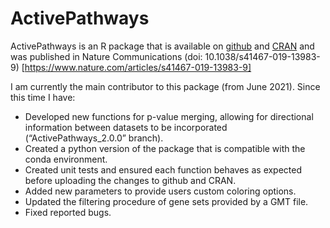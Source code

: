 # ActivePathways
ActivePathways is an R package that is available on [github](https://github.com/reimandlab/ActivePathways) and [CRAN](https://cran.r-project.org/web/packages/ActivePathways/index.html) and was published in Nature Communications (doi: 10.1038/s41467-019-13983-9) [https://www.nature.com/articles/s41467-019-13983-9]

 
I am currently the main contributor to this package (from June 2021). Since this time I have:
- Developed new functions for p-value merging, allowing for directional information between datasets to be incorporated (“ActivePathways_2.0.0” branch).
- Created a python version of the package that is compatible with the conda environment.
- Created unit tests and ensured each function behaves as expected before uploading the changes to github and CRAN.
- Added new parameters to provide users custom coloring options.
- Updated the filtering procedure of gene sets provided by a GMT file.
- Fixed reported bugs. 
